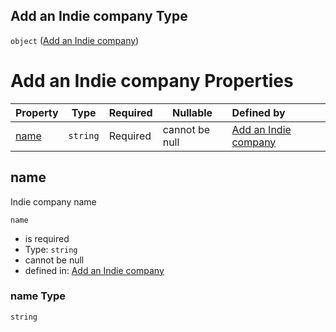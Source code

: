 ## Add an Indie company Type

`object` ([Add an Indie company](add-indie.md))

# Add an Indie company Properties

| Property      | Type     | Required | Nullable       | Defined by                                                                             |
| :------------ | -------- | -------- | -------------- | :------------------------------------------------------------------------------------- |
| [name](#name) | `string` | Required | cannot be null | [Add an Indie company](add-indie-properties-name.md "add-indie.json#/properties/name") |

## name

Indie company name


`name`

-   is required
-   Type: `string`
-   cannot be null
-   defined in: [Add an Indie company](add-indie-properties-name.md "add-indie.json#/properties/name")

### name Type

`string`
